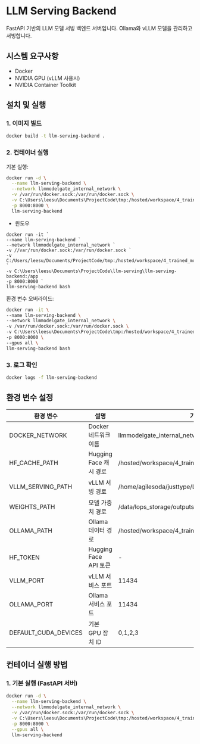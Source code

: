 # LLM Serving Backend

FastAPI 기반의 LLM 모델 서빙 백엔드 서버입니다. Ollama와 vLLM 모델을 관리하고 서빙합니다.

## 시스템 요구사항

- Docker
- NVIDIA GPU (vLLM 사용시)
- NVIDIA Container Toolkit

## 설치 및 실행

### 1. 이미지 빌드
```bash
docker build -t llm-serving-backend .
```

### 2. 컨테이너 실행

기본 실행:
```bash
docker run -d \
  --name llm-serving-backend \
  --network llmmodelgate_internal_network \
  -v /var/run/docker.sock:/var/run/docker.sock \
  -v C:\Users\leesu\Documents\ProjectCode\tmp:/hosted/workspace/4_trained_model \
  -p 8000:8000 \
  llm-serving-backend
```

- 윈도우

```
docker run -it `
--name llm-serving-backend `
--network llmmodelgate_internal_network `
-v //var/run/docker.sock:/var/run/docker.sock `
-v C:/Users/leesu/Documents/ProjectCode/tmp:/hosted/workspace/4_trained_model `
-v C:\Users\leesu\Documents\ProjectCode\llm-serving\llm-serving-backend:/app
-p 8000:8000 `
llm-serving-backend bash
```


환경 변수 오버라이드:
```bash
docker run -it \
--name llm-serving-backend \
--network llmmodelgate_internal_network \
-v /var/run/docker.sock:/var/run/docker.sock \
-v C:\Users\leesu\Documents\ProjectCode\tmp:/hosted/workspace/4_trained_model \
-p 8000:8000 \
--gpus all \
llm-serving-backend bash
```

### 3. 로그 확인
```bash
docker logs -f llm-serving-backend
```

## 환경 변수 설정

| 환경 변수 | 설명 | 기본값 |
|-----------|------|---------|
| DOCKER_NETWORK | Docker 네트워크 이름 | llmmodelgate_internal_network |
| HF_CACHE_PATH | Hugging Face 캐시 경로 | /hosted/workspace/4_trained_model/hf |
| VLLM_SERVING_PATH | vLLM 서빙 경로 | /home/agilesoda/justtype/LLMMODELGATE/vllm_serving |
| WEIGHTS_PATH | 모델 가중치 경로 | /data/lops_storage/outputs |
| OLLAMA_PATH | Ollama 데이터 경로 | /hosted/workspace/4_trained_model/ollama |
| HF_TOKEN | Hugging Face API 토큰 | - |
| VLLM_PORT | vLLM 서비스 포트 | 11434 |
| OLLAMA_PORT | Ollama 서비스 포트 | 11434 |
| DEFAULT_CUDA_DEVICES | 기본 GPU 장치 ID | 0,1,2,3 |

## 컨테이너 실행 방법

### 1. 기본 실행 (FastAPI 서버)
```bash
docker run -d \
  --name llm-serving-backend \
  --network llmmodelgate_internal_network \
  -v /var/run/docker.sock:/var/run/docker.sock \
  -v C:\Users\leesu\Documents\ProjectCode\tmp:/hosted/workspace/4_trained_model \
  -p 8000:8000 \
  --gpus all \
  llm-serving-backend
```

